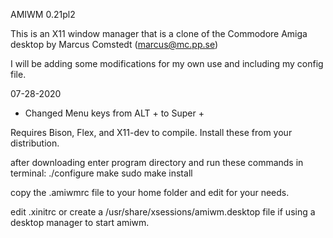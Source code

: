 AMIWM 0.21pl2

This is an X11 window manager that is a clone of the Commodore Amiga desktop 
by Marcus Comstedt (marcus@mc.pp.se)

I will be adding some modifications for my own use and including my config file.

  07-28-2020
  * Changed Menu keys from ALT + <key> to Super + <key>


Requires Bison, Flex, and X11-dev to compile. Install these from your distribution. 

after downloading enter program directory and run these commands in terminal:
  ./configure
  make
  sudo make install

copy the .amiwmrc file to your home folder and edit for your needs.

edit .xinitrc or create a /usr/share/xsessions/amiwm.desktop file 
if using a desktop manager to start amiwm.
